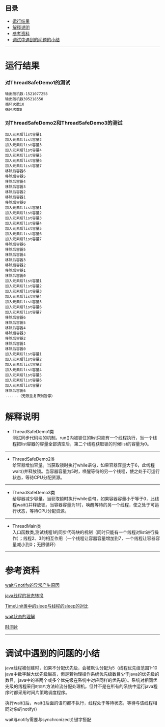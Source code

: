 ## 目录
* [运行结果](#运行结果)
* [解释说明](#解释说明)
* [参考资料](#参考资料)
* [调试中遇到的问题的小结](#调试中遇到的问题的小结)
___
# 运行结果
### 对ThreadSafeDemo1的测试 ###
	输出随机数-1521077258
	输出随机数395218550
	循环次数10
	循环次数0

### 对ThreadSafeDemo2和ThreadSafeDemo3的测试 ###
	加入元素后list容量1
	加入元素后list容量2
	加入元素后list容量3
	加入元素后list容量4
	加入元素后list容量5
	加入元素后list容量6
	加入元素后list容量7
	移除后容器6
	移除后容器5
	移除后容器4
	移除后容器3
	移除后容器2
	移除后容器1
	移除后容器0
	加入元素后list容量1
	加入元素后list容量2
	加入元素后list容量3
	加入元素后list容量4
	加入元素后list容量5
	加入元素后list容量6
	加入元素后list容量7
	移除后容器6
	移除后容器5
	移除后容器4
	移除后容器3
	移除后容器2
	移除后容器1
	移除后容器0
	加入元素后list容量1
	加入元素后list容量2
	加入元素后list容量3
	加入元素后list容量4
	加入元素后list容量5
	加入元素后list容量6
	加入元素后list容量7
	移除后容器6
	移除后容器5
	移除后容器4
	移除后容器3
	移除后容器2
	移除后容器1
	移除后容器0
	加入元素后list容量1
	加入元素后list容量2
	加入元素后list容量3
	加入元素后list容量4
	加入元素后list容量5
	加入元素后list容量6
	加入元素后list容量7
	移除后容器6
	......（无限重复直到暂停）
# 解释说明
* ThreadSafeDemo1类</br>
测试同步代码块的机制。run()内被锁住的list只能有一个线程执行，当一个线程把list容器的容量全部清空后，第二个线程获取锁的时候list的容量为0。
***
* ThreadSafeDemo2类</br>
给容器增加容量。当获取锁时执行while语句，如果容器容量大于6，此线程wait()并释放锁。当容器容量为5时，唤醒等待的另一个线程，使之处于可运行状态，等待CPU分配资源。
***
* ThreadSafeDemo3类</br>
给容器减少容量。当获取锁时执行while语句，如果容器容量小于等于0，此线程wait()并释放锁。当容器容量为1时，唤醒等待的另一个线程，使之处于可运行状态，等待CPU分配资源。
***
* ThreadMain类</br>
入口函数类,测试线程1的同步代码块的机制（同时只能有一个线程对list进行操作）；线程2、3的相互作用（一个线程让容器容量增加到7，一个线程让容器容量减小到0；无限循环）
***
# 参考资料
[wait与notify的异常产生原因](https://blog.csdn.net/lhd201006/article/details/50986016 "参考链接")

[java线程的状态转换](https://my.oschina.net/mingdongcheng/blog/139263 "参考链接")

[TimeUnit类中的sleep与线程的sleep的对比](http://www.importnew.com/7219.html '参考链接')

[wait状态的理解](https://my.oschina.net/goldenshaw/blog/802620 '参考链接')


[时间片](https://zhidao.baidu.com/question/18757048.html '参考链接')
***
# 调试中遇到的问题的小结
java线程被创建时，如果不分配优先级，会被默认分配为5（线程优先级范围1-10 java中数字越大优先级越高，但是若物理操作系统优先级数目少于java的优先级的数目，java中的某两个或多个优先级在系统中对应同样的优先级）。系统对相同优先级的线程采用```时间片```方法轮流分配处理机，但并不是在所有的系统中运行java程序时都采用时间片策略调度程序。

执行wait()后，wait()后面的语句都不执行，线程处于等待状态，等待与该线程相同对象的notify()

wait与notify需要与synchronized关键字搭配
